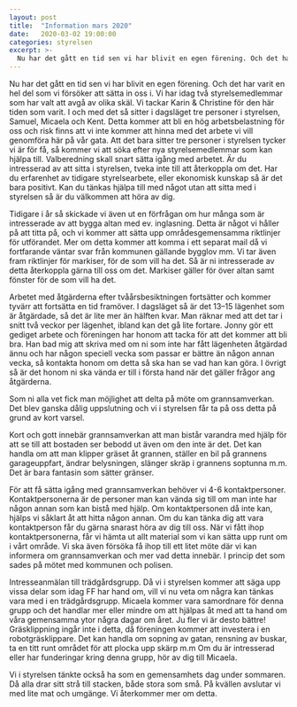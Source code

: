 ```yaml
---
layout: post
title:  "Information mars 2020"
date:   2020-03-02 19:00:00
categories: styrelsen
excerpt: >-
  Nu har det gått en tid sen vi har blivit en egen förening. Och det har varit en hel del som vi försöker att sätta in oss i. Vi har idag två styrelsemedlemmar som har valt att avgå av olika skäl. Vi tackar Karin & Christine för den här tiden som varit.   
---
```


Nu har det gått en tid sen vi har blivit en egen förening. Och det har varit en hel del som vi försöker att sätta in oss i. Vi har idag två styrelsemedlemmar som har valt att avgå av olika skäl. Vi tackar Karin & Christine för den här tiden som varit. 
I och med det så sitter i dagsläget tre personer i styrelsen, Samuel, Micaela och Kent. 
Detta kommer att bli en hög arbetsbelastning för oss och risk finns att vi inte kommer att hinna med det arbete vi vill genomföra här på vår gata. Att det bara sitter tre personer i styrelsen tycker vi är för få, så kommer vi att söka efter nya styrelsemedlemmar som kan hjälpa till. Valberedning skall snart sätta igång med arbetet. Är du intresserad av att sitta i styrelsen, tveka inte till att återkoppla om det. Har du erfarenhet av tidigare styrelsearbete, eller ekonomisk kunskap så är det bara positivt.
Kan du tänkas hjälpa till med något utan att sitta med i styrelsen så är du välkommen att höra av dig.

Tidigare i år så skickade vi även ut en förfrågan om hur många som är intresserade av att bygga altan med ev. inglasning. Detta är något vi håller på att titta på, och vi kommer att sätta upp områdesgemensamma riktlinjer för utförandet. Mer om detta kommer att komma i ett separat mail då vi fortfarande väntar svar från kommunen gällande bygglov mm.
Vi tar även fram riktlinjer för markiser, för de som vill ha det. Så är ni intresserade av detta återkoppla gärna till oss om det. Markiser gäller för över altan samt fönster för de som vill ha det.

Arbetet med åtgärderna efter tvåårsbesiktningen fortsätter och kommer tyvärr att fortsätta en tid framöver. I dagsläget så är det 13–15 lägenhet som är åtgärdade, så det är lite mer än hälften kvar. Man räknar med att det tar i snitt två veckor per lägenhet, ibland kan det gå lite fortare. Jonny gör ett gediget arbete och föreningen har honom att tacka för att det kommer att bli bra. Han bad mig att skriva med om ni som inte har fått lägenheten åtgärdad ännu och har någon speciell vecka som passar er bättre än någon annan vecka, så kontakta honom om detta så ska han se vad han kan göra. I övrigt så är det honom ni ska vända er till i första hand när det gäller frågor ang åtgärderna.

Som ni alla vet fick man möjlighet att delta på möte om grannsamverkan. Det blev ganska dålig uppslutning och vi i styrelsen får ta på oss detta på grund av kort varsel.

Kort och gott innebär grannsamverkan att man bistår varandra med hjälp för att se till att bostaden ser bebodd ut även om den inte är det. Det kan handla om att man klipper gräset åt grannen, ställer en bil på grannens garageuppfart, ändrar belysningen, slänger skräp i grannens soptunna m.m. Det är bara fantasin som sätter gränser.

För att få sätta igång med grannsamverkan behöver vi 4-6 kontaktpersoner. Kontaktpersonerna är de personer man kan vända sig till om man inte har någon annan som kan bistå med hjälp. Om kontaktpersonen då inte kan, hjälps vi såklart åt att hitta någon annan.
Om du kan tänka dig att vara kontaktperson får du gärna snarast höra av dig till oss.
När vi fått ihop kontaktpersonerna, får vi hämta ut allt material som vi kan sätta upp runt om i vårt område.
Vi ska även försöka få ihop till ett litet möte där vi kan informera om grannsamverkan och mer vad detta innebär. I princip det som sades på mötet med kommunen och polisen.

Intresseanmälan till trädgårdsgrupp.
Då vi i styrelsen kommer att säga upp vissa delar som idag FF har hand om, vill vi nu veta om några kan tänkas vara med i en trädgårdsgrupp.
Micaela kommer vara samordnare för denna grupp och det handlar mer eller mindre om att hjälpas åt med att ta hand om våra gemensamma ytor några dagar om året. Ju fler vi är desto bättre! Gräsklippning ingår inte i detta, då föreningen kommer att investera i en robotgräsklippare.
Det kan handla om sopning av gatan, rensning av buskar, ta en titt runt området för att plocka upp skärp m.m
Om du är intresserad eller har funderingar kring denna grupp, hör av dig till Micaela.

Vi i styrelsen tänkte också ha som en gemensamhets dag under sommaren. Då alla drar sitt strå till stacken, både stora som små. På kvällen avslutar vi med lite mat och umgänge. Vi återkommer mer om detta.

